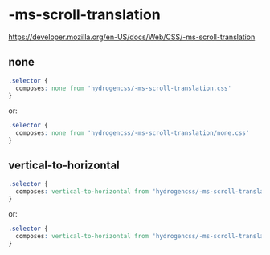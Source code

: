 # -ms-scroll-translation

https://developer.mozilla.org/en-US/docs/Web/CSS/-ms-scroll-translation

## none
```css
.selector {
  composes: none from 'hydrogencss/-ms-scroll-translation.css'
}
```

or:
```css
.selector {
  composes: none from 'hydrogencss/-ms-scroll-translation/none.css'
}
```

## vertical-to-horizontal
```css
.selector {
  composes: vertical-to-horizontal from 'hydrogencss/-ms-scroll-translation.css'
}
```

or:
```css
.selector {
  composes: vertical-to-horizontal from 'hydrogencss/-ms-scroll-translation/vertical-to-horizontal.css'
}
```

